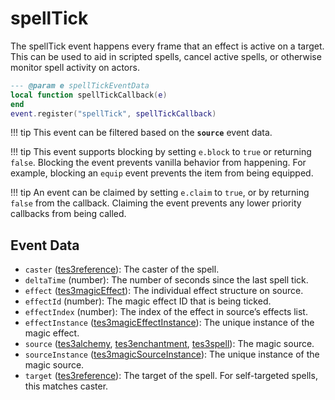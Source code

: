 # spellTick

The spellTick event happens every frame that an effect is active on a target. This can be used to aid in scripted spells, cancel active spells, or otherwise monitor spell activity on actors.

```lua
--- @param e spellTickEventData
local function spellTickCallback(e)
end
event.register("spellTick", spellTickCallback)
```

!!! tip
	This event can be filtered based on the **`source`** event data.

!!! tip
	This event supports blocking by setting `e.block` to `true` or returning `false`. Blocking the event prevents vanilla behavior from happening. For example, blocking an `equip` event prevents the item from being equipped.

!!! tip
	An event can be claimed by setting `e.claim` to `true`, or by returning `false` from the callback. Claiming the event prevents any lower priority callbacks from being called.

## Event Data

* `caster` ([tes3reference](../../types/tes3reference)): The caster of the spell.
* `deltaTime` (number): The number of seconds since the last spell tick.
* `effect` ([tes3magicEffect](../../types/tes3magicEffect)): The individual effect structure on source.
* `effectId` (number): The magic effect ID that is being ticked.
* `effectIndex` (number): The index of the effect in source’s effects list.
* `effectInstance` ([tes3magicEffectInstance](../../types/tes3magicEffectInstance)): The unique instance of the magic effect.
* `source` ([tes3alchemy](../../types/tes3alchemy), [tes3enchantment](../../types/tes3enchantment), [tes3spell](../../types/tes3spell)): The magic source.
* `sourceInstance` ([tes3magicSourceInstance](../../types/tes3magicSourceInstance)): The unique instance of the magic source.
* `target` ([tes3reference](../../types/tes3reference)): The target of the spell. For self-targeted spells, this matches caster.

